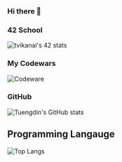 ### Hi there 👋

<!--
**Tuengdin/Tuengdin** is a ✨ _special_ ✨ repository because its `README.md` (this file) appears on your GitHub profile.

Here are some ideas to get you started:

- 🔭 I’m currently working on ...
- 🌱 I’m currently learning ...
- 👯 I’m looking to collaborate on ...
- 🤔 I’m looking for help with ...
- 💬 Ask me about ...
- 📫 How to reach me: ...
- 😄 Pronouns: ...
- ⚡ Fun fact: ...
-->
### 42 School
![tvikanai's 42 stats](https://badge.mediaplus.ma/binary/tvikanai?1337Badge=off&UM6P=off)

### My Codewars
![Codeware](https://www.codewars.com/users/tdin/badges/large)

### GitHub

![Tuengdin's GitHub stats](https://github-readme-stats.vercel.app/api?username=Tuengdin&show_icons=true)

## Programming Langauge
![Top Langs](https://github-readme-stats.vercel.app/api/top-langs/?username=Tuengdin&layout=compact)
